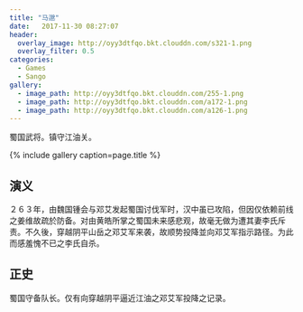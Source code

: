 ```yaml
---
title: "马邈"
date:   2017-11-30 08:27:07
header:
  overlay_image: http://oyy3dtfqo.bkt.clouddn.com/s321-1.png
  overlay_filter: 0.5
categories:
  - Games
  - Sango
gallery:
  - image_path: http://oyy3dtfqo.bkt.clouddn.com/255-1.png
  - image_path: http://oyy3dtfqo.bkt.clouddn.com/a172-1.png
  - image_path: http://oyy3dtfqo.bkt.clouddn.com/a126-1.png
---
```


蜀国武将。镇守江油关。

{% include gallery caption=page.title %}

## 演义

２６３年，由魏国锺会与邓艾发起蜀国讨伐军时，汉中虽已攻陷，但因仅依赖前线之姜维故疏於防备。对由黄皓所掌之蜀国未来感悲观，故毫无做为遭其妻李氏斥责。不久後，穿越阴平山岳之邓艾军来袭，故顺势投降並向邓艾军指示路径。为此而感羞愧不已之李氏自杀。

## 正史

蜀国守备队长。仅有向穿越阴平逼近江油之邓艾军投降之记录。